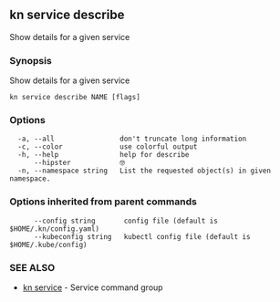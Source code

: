 ## kn service describe

Show details for a given service

### Synopsis

Show details for a given service

```
kn service describe NAME [flags]
```

### Options

```
  -a, --all                don't truncate long information
  -c, --color              use colorful output
  -h, --help               help for describe
      --hipster            🤓
  -n, --namespace string   List the requested object(s) in given namespace.
```

### Options inherited from parent commands

```
      --config string       config file (default is $HOME/.kn/config.yaml)
      --kubeconfig string   kubectl config file (default is $HOME/.kube/config)
```

### SEE ALSO

* [kn service](kn_service.md)	 - Service command group

